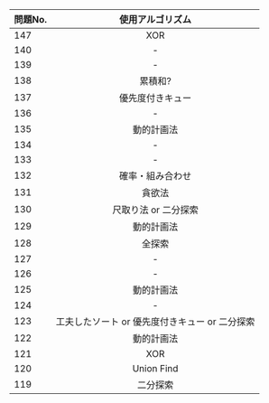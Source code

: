 |問題No.|使用アルゴリズム|
|---|:---:|
|147|XOR|
|140|-|
|139|-|
|138|累積和?|
|137|優先度付きキュー|
|136|-|
|135|動的計画法|
|134|-|
|133|-|
|132|確率・組み合わせ|
|131|貪欲法|
|130|尺取り法 or 二分探索|
|129|動的計画法|
|128|全探索|
|127|-|
|126|-|
|125|動的計画法|
|124|-|
|123|工夫したソート or 優先度付きキュー or 二分探索|
|122|動的計画法|
|121|XOR|
|120|Union Find|
|119|二分探索|
